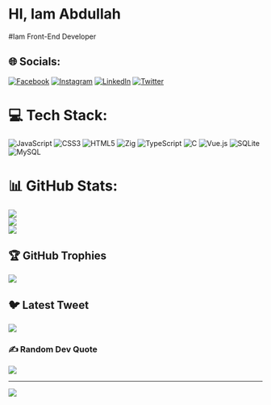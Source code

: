 # HI, Iam Abdullah
#Iam Front-End Developer
## 🌐 Socials:
[![Facebook](https://img.shields.io/badge/Facebook-%231877F2.svg?logo=Facebook&logoColor=white)](https://facebook.com/abdullah.gaber.58726) [![Instagram](https://img.shields.io/badge/Instagram-%23E4405F.svg?logo=Instagram&logoColor=white)](https://instagram.com/abdallahgaber_20) [![LinkedIn](https://img.shields.io/badge/LinkedIn-%230077B5.svg?logo=linkedin&logoColor=white)](https://linkedin.com/in/abdallah-gaber-06943a252) [![Twitter](https://img.shields.io/badge/Twitter-%231DA1F2.svg?logo=Twitter&logoColor=white)](https://twitter.com/abdalla08117366) 

# 💻 Tech Stack:
![JavaScript](https://img.shields.io/badge/javascript-%23323330.svg?style=for-the-badge&logo=javascript&logoColor=%23F7DF1E) ![CSS3](https://img.shields.io/badge/css3-%231572B6.svg?style=for-the-badge&logo=css3&logoColor=white) ![HTML5](https://img.shields.io/badge/html5-%23E34F26.svg?style=for-the-badge&logo=html5&logoColor=white) ![Zig](https://img.shields.io/badge/Zig-%23F7A41D.svg?style=for-the-badge&logo=zig&logoColor=white) ![TypeScript](https://img.shields.io/badge/typescript-%23007ACC.svg?style=for-the-badge&logo=typescript&logoColor=white) ![C](https://img.shields.io/badge/c-%2300599C.svg?style=for-the-badge&logo=c&logoColor=white) ![Vue.js](https://img.shields.io/badge/vuejs-%2335495e.svg?style=for-the-badge&logo=vuedotjs&logoColor=%234FC08D) ![SQLite](https://img.shields.io/badge/sqlite-%2307405e.svg?style=for-the-badge&logo=sqlite&logoColor=white) ![MySQL](https://img.shields.io/badge/mysql-%2300f.svg?style=for-the-badge&logo=mysql&logoColor=white)
# 📊 GitHub Stats:
![](https://github-readme-stats.vercel.app/api?username=abdallah-gaber000&theme=dark&hide_border=false&include_all_commits=true&count_private=true)<br/>
![](https://github-readme-streak-stats.herokuapp.com/?user=abdallah-gaber000&theme=dark&hide_border=false)<br/>
![](https://github-readme-stats.vercel.app/api/top-langs/?username=abdallah-gaber000&theme=dark&hide_border=false&include_all_commits=true&count_private=true&layout=compact)

## 🏆 GitHub Trophies
![](https://github-profile-trophy.vercel.app/?username=abdallah-gaber000&theme=radical&no-frame=false&no-bg=true&margin-w=4)

## 🐦 Latest Tweet
[![](https://gtce.itsvg.in/api?username=abdalla08117366)](https://github.com/VishwaGauravIn/github-twitter-card-embed)

### ✍️ Random Dev Quote
![](https://quotes-github-readme.vercel.app/api?type=horizontal&theme=radical)

---
[![](https://visitcount.itsvg.in/api?id=abdallah-gaber000&icon=0&color=0)](https://visitcount.itsvg.in)

<!-- Proudly created with GPRM ( https://gprm.itsvg.in ) -->
